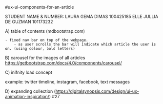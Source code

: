 #ux-ui-components-for-an-article


STUDENT NAME & NUMBER:  LAURA GEMA DIMAS 100425185
                        ELLE JULLIA DE GUZMAN 101173232


A) table of contents (mdbootstrap.com)

    - fixed nav bar on top of the webpage.
        - as user scrolls the bar will indicate which article the user is on. (using colour, bold letters)

B) carousel for the images of all articles
https://getbootstrap.com/docs/4.0/components/carousel/

C) inifnity load concept

example: twitter timeline, instagram, facebook, text messages

D) expanding collection (https://digitalsynopsis.com/design/ui-ux-animation-inspiration/) #27